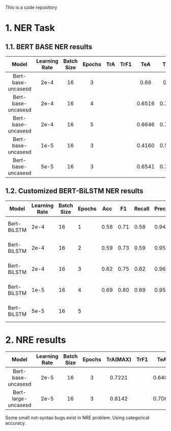 This is a code repository

# 1. NER Task
## 1.1. BERT BASE NER results

|Model              |Learning Rate  |Batch Size |Epochs |TrA    |TrF1   |TeA    |TeF1   |Time       |device   |framework|
|:--:               |:--:           |:--:       |:--:   |:--:   |:--:   |:--:   |:--:   |:--:       |:--:     |:--:     |
|Bert-base-uncasesd |2e-4           |16         |3      |       |       |0.66   |0.78   |           |M3 Max 30 Cores|pytorch  |
|Bert-base-uncasesd |2e-4           |16         |4      |       |       |0.6516 |0.7773 |25m54.8s   |RTX4060Ti16G|pytorch|
|Bert-base-uncasesd |2e-4           |16         |5      |       |       |0.6646 |0.7832 |21m3.1s    |RTX4060Ti16G|pytorch|
|Bert-base-uncasesd |1e-5           |16         |3      |       |       |0.4160 |0.5503 |17m46.5s   |RTX4060Ti16G|pytorch|
|Bert-base-uncasesd |5e-5           |16         |3      |       |       |0.6541 |0.7800 |17m56.8s   |RTX4060Ti16G|pytorch|

## 1.2. Customized BERT-BiLSTM NER results

| Model       | Learning Rate | Batch Size | Epochs | Acc  | F1   | Recall | Precision | Time  | device      | framework |
|-------------|---------------|------------|--------|------|------|--------|-----------|-------|-------------|-----------|
| Bert-BiLSTM | 2e-4          | 16         | 1      | 0.58 | 0.71 | 0.58   | 0.94      | 11m5s | M3 Max 30   | pytorch   |
| Bert-BiLSTM | 2e-4          | 16         | 2      | 0.59 | 0.73 | 0.59   | 0.95      | 11m2s | M3 Max 30   | pytorch   |
| Bert-BiLSTM | 2e-4          | 16         | 3      | 0.62 | 0.75 | 0.62   | 0.96      | 10m5s | M3 Max 30   | pytorch   |
| Bert-BiLSTM | 1e-5          | 16         | 4      | 0.69 | 0.80 | 0.69   | 0.95      | 11m5s | M3 Max 30   | pytorch   |
| Bert-BiLSTM | 5e-5          | 16         | 5      |      |      |        |           |       | M3 Max 30   | pytorch   |





# 2. NRE results

|Model              |Learning Rate  |Batch Size |Epochs |TrA(MAX)|TrF1   |TeA    |TeF1   |Time       |device   |framework|
|:--:               |:--:           |:--:       |:--:   |:--:   |:--:   |:--:   |:--:   |:--:       |:--:     |:--:     |
|Bert-base-uncasesd |2e-5           |16         |3      |0.7221 |       |0.6408 |       |5m26.3s    |RTX4060Ti16G|tensorflow|
|Bert-large-uncasesd|2e-5           |16         |3      |0.8142 |       |0.7063 |       |14m1.3s    |RTX4060Ti16G|tensorflow|

Some small not-syntax bugs exist in NRE problem. Using categorical accuracy.
